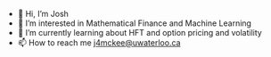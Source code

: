 - 👋 Hi, I’m Josh
- 👀 I’m interested in Mathematical Finance and Machine Learning 
- 🌱 I’m currently learning about HFT and option pricing and volatility
- 📫 How to reach me j4mckee@uwaterloo.ca

<!---
joshhmckee/joshhmckee is a ✨ special ✨ repository because its `README.md` (this file) appears on your GitHub profile.
You can click the Preview link to take a look at your changes.
--->
